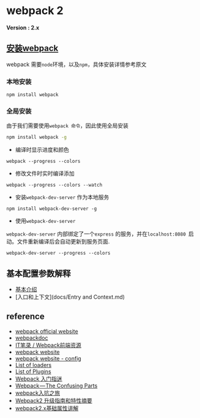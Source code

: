 # webpack 2

**Version : 2.x**

## [安装webpack](https://webpack.js.org/guides/installation/)

webpack 需要`node`环境，以及`npm`，具体安装详情参考原文  

### 本地安装

```shell
npm install webpack
```

### 全局安装

由于我们需要使用`webpack 命令`，因此使用全局安装

```bash
npm install webpack -g
```

* 编译时显示进度和颜色

```
webpack --progress --colors
```

* 修改文件时实时编译添加

```
webpack --progress --colors --watch
```

* 安装`webpack-dev-server` 作为本地服务

```
npm install webpack-dev-server -g
```

* 使用`webpack-dev-server` 

`webpack-dev-server` 内部绑定了一个`express` 的服务，并在`localhost:8080 `启动。文件重新编译后会自动更新到服务页面.

```
webpack-dev-server --progress --colors
```

## 基本配置参数解释

- [基本介绍](docs/Introduction.md)
- [入口和上下文](docs/Entry and Context.md)







## reference

- [webpack official website](https://webpack.js.org/)
- [webpackdoc](http://webpackdoc.com/usage.html)  
- [IT笔录 / Webpack前端资源](http://itbilu.com/nodejs/npm/Vy6BnJkY-.html)   
- [webpack website](http://webpack.github.io/docs/)   
- [webpack website - config](http://webpack.github.io/docs/configuration.html)    
- [List of loaders](https://webpack.github.io/docs/list-of-loaders.html)    
- [List of Plugins](http://webpack.github.io/docs/list-of-plugins.html)    
- [Webpack 入门指迷](https://segmentfault.com/a/1190000002551952)   
- [Webpack — The Confusing Parts](https://medium.com/@rajaraodv/webpack-the-confusing-parts-58712f8fcad9#.f0cdf0reg)  
- [webpack入坑之旅](http://blog.guowenfh.com/2016/03/24/vue-webpack-01-base/)
- [Webpack2 升级指南和特性摘要](https://segmentfault.com/a/1190000008181955)
- [webpack2.x基础属性讲解](http://www.bubuko.com/infodetail-2007986.html)